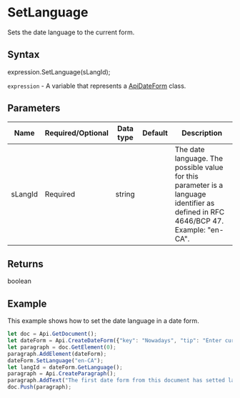 # SetLanguage

Sets the date language to the current form.

## Syntax

expression.SetLanguage(sLangId);

`expression` - A variable that represents a [ApiDateForm](../ApiDateForm.md) class.

## Parameters

| **Name** | **Required/Optional** | **Data type** | **Default** | **Description** |
| ------------- | ------------- | ------------- | ------------- | ------------- |
| sLangId | Required | string |  | The date language. The possible value for this parameter is a language identifier as defined in RFC 4646/BCP 47. Example: "en-CA". |

## Returns

boolean

## Example

This example shows how to set the date language in a date form.

```javascript
let doc = Api.GetDocument();
let dateForm = Api.CreateDateForm({"key": "Nowadays", "tip": "Enter current date", "required": true, "placeholder": "Your date here", "format": "mm.dd.yyyy", "lang": "en-US"});
let paragraph = doc.GetElement(0);
paragraph.AddElement(dateForm);
dateForm.SetLanguage("en-CA");
let langId = dateForm.GetLanguage();
paragraph = Api.CreateParagraph();
paragraph.AddText("The first date form from this document has setted language: " + langId);
doc.Push(paragraph);
```
